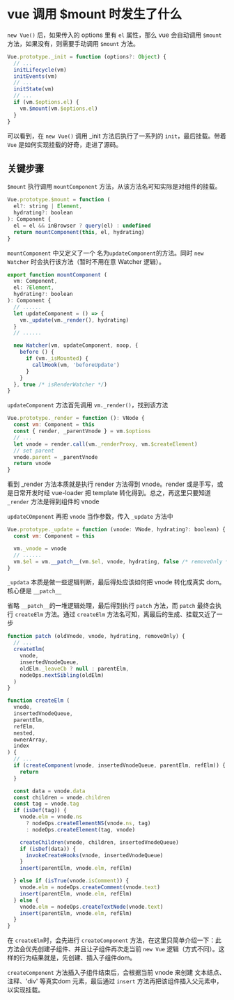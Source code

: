 # vue 调用 $mount 时发生了什么

`new Vue()` 后，如果传入的 options 里有 `el` 属性，那么 vue 会自动调用 `$mount` 方法，如果没有，则需要手动调用 `$mount` 方法。

```js
Vue.prototype._init = function (options?: Object) {
  // ...
  initLifecycle(vm)
  initEvents(vm)
  // ...
  initState(vm)
  // ...
  if (vm.$options.el) {
    vm.$mount(vm.$options.el)
  }
}
```

可以看到，在 `new Vue()` 调用 _init 方法后执行了一系列的 `init`，最后挂载。带着 `Vue` 是如何实现挂载的好奇，走进了源码。

## 关键步骤

`$mount` 执行调用 `mountComponent` 方法，从该方法名可知实际是对组件的挂载。

```js
Vue.prototype.$mount = function (
  el?: string | Element,
  hydrating?: boolean
): Component {
  el = el && inBrowser ? query(el) : undefined
  return mountComponent(this, el, hydrating)
}
```

`mountComponent` 中又定义了一个 名为`updateComponent`的方法。同时 `new Watcher` 时会执行该方法（暂时不用在意 Watcher 逻辑）。

```js
export function mountComponent (
  vm: Component,
  el: ?Element,
  hydrating?: boolean
): Component {
  // ......
  let updateComponent = () => {
    vm._update(vm._render(), hydrating)
  }
  // ......

  new Watcher(vm, updateComponent, noop, {
    before () {
      if (vm._isMounted) {
        callHook(vm, 'beforeUpdate')
      }
    }
  }, true /* isRenderWatcher */)
}
```

`updateComponent` 方法首先调用 `vm._render()`，找到该方法

```js
Vue.prototype._render = function (): VNode {
  const vm: Component = this
  const { render, _parentVnode } = vm.$options
  // ...
  let vnode = render.call(vm._renderProxy, vm.$createElement)
  // set parent
  vnode.parent = _parentVnode
  return vnode
}
```

看到 _render 方法本质就是执行 render 方法得到 vnode。render 或是手写，或是日常开发时经 vue-loader 把 template 转化得到。总之，再这里只要知道 `_render` 方法是得到组件的 vnode

`updateCOmponent` 再把 `vnode` 当作参数，传入 `_update` 方法中

```js
Vue.prototype._update = function (vnode: VNode, hydrating?: boolean) {
  const vm: Component = this

  vm._vnode = vnode
  // ......
  vm.$el = vm.__patch__(vm.$el, vnode, hydrating, false /* removeOnly */)
}
```

`_updata` 本质是做一些逻辑判断，最后得处应该如何把 vnode 转化成真实 dom。核心便是 `__patch__`

省略 `__patch__`的一堆逻辑处理，最后得到执行 `patch` 方法，而 `patch` 最终会执行 `createElm` 方法。通过 `createElm` 方法名可知，离最后的生成、挂载又近了一步

```js
function patch (oldVnode, vnode, hydrating, removeOnly) {
  // ...
  createElm(
    vnode,
    insertedVnodeQueue,
    oldElm._leaveCb ? null : parentElm,
    nodeOps.nextSibling(oldElm)
  )
}
```

```js
function createElm (
  vnode,
  insertedVnodeQueue,
  parentElm,
  refElm,
  nested,
  ownerArray,
  index
) {
  // ...
  if (createComponent(vnode, insertedVnodeQueue, parentElm, refElm)) {
    return
  }

  const data = vnode.data
  const children = vnode.children
  const tag = vnode.tag
  if (isDef(tag)) {
    vnode.elm = vnode.ns
      ? nodeOps.createElementNS(vnode.ns, tag)
      : nodeOps.createElement(tag, vnode)

    createChildren(vnode, children, insertedVnodeQueue)
    if (isDef(data)) {
      invokeCreateHooks(vnode, insertedVnodeQueue)
    }
    insert(parentElm, vnode.elm, refElm)

  } else if (isTrue(vnode.isComment)) {
    vnode.elm = nodeOps.createComment(vnode.text)
    insert(parentElm, vnode.elm, refElm)
  } else {
    vnode.elm = nodeOps.createTextNode(vnode.text)
    insert(parentElm, vnode.elm, refElm)
  }
}
```

在 `createElm`时，会先进行 `createComponent` 方法，在这里只简单介绍一下：此方法会优先创建子组件、并且让子组件再次走当前 `new Vue` 逻辑（方式不同）。这样的行为结果就是，先创建、插入子组件dom。

`createComponent` 方法插入子组件结束后，会根据当前 vnode 来创建 文本结点、注释、'div' 等真实dom 元素，最后通过 `insert` 方法再把该组件插入父元素中，以实现挂载。
